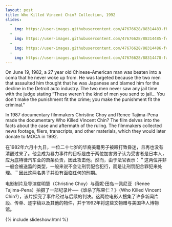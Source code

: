 ```yaml
---
layout: post
title: Who Killed Vincent Chin? Collection, 1992
slides:
  -
    img: https://user-images.githubusercontent.com/47676628/88314483-fbf47a80-cce2-11ea-8206-5622972ff25c.jpg
  -
    img: https://user-images.githubusercontent.com/47676628/88314485-fc8d1100-cce2-11ea-946f-ab607b82e8c4.jpg
  -
    img: https://user-images.githubusercontent.com/47676628/88314486-fc8d1100-cce2-11ea-8ed7-41a14f55def4.jpg
  -
    img: https://user-images.githubusercontent.com/47676628/88314478-fac34d80-cce2-11ea-88fa-241f85fe0a88.jpg
---
```


On June 19, 1982, a 27 year old Chinese-American man was beaten into a coma that he never woke up from.  He was targeted because the two men that assaulted him thought that he was Japanese and blamed him for the decline in the Detroit auto industry.  The two men never saw any jail time with the judge stating “These weren't the kind of men you send to jail... You don't make the punishment fit the crime; you make the punishment fit the criminal." 

In 1987 documentary filmmakers Christine Choy and Renee Tajima-Pena made the documentary Who Killed Vincent Chin? The film delves into the facts about the case and aftermath of the ruling.  The filmmakers collected news footage, fliers, transcripts, and other materials, which they would later donate to MOCA in 1992.  

在1982年六月十九日，一位二十七岁的华裔美籍男子被殴打致昏迷，且再也没有清醒过来了。他会成为暴力事件的目标是由于两位加害男子认为受害者是日本人，应为底特律汽车业的萧条负责，因此攻击他。然而，由于法官表示：＂这两位并非一般会被送监的类型，一般来说不会让刑罚配合犯行，而是让刑罚配合罪犯来处理。＂因此这两名男子并没有面临任何的刑期。 

电影制片及导演崔明慧（Christine Choy）与蕾妮‧田岛－佩尼亚（Renee Tajima-Pena）拍摄了一部纪录片──《谁杀了陈果仁？》（Who Killed Vincent Chin?），该片探究了事件经过与后续的判决。这两位电影人搜集了许多新闻片段、传单、逐字稿以及其他的物件，并于1992年将这些文物赠与美国华人博物馆。

{% include slideshow.html %}


